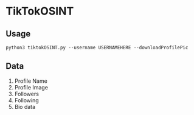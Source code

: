 # TikTokOSINT
 

## Usage

```python3 tiktokOSINT.py --username USERNAMEHERE --downloadProfilePic```


## Data

1. Profile Name
2. Profile Image
3. Followers
4. Following
5. Bio data

